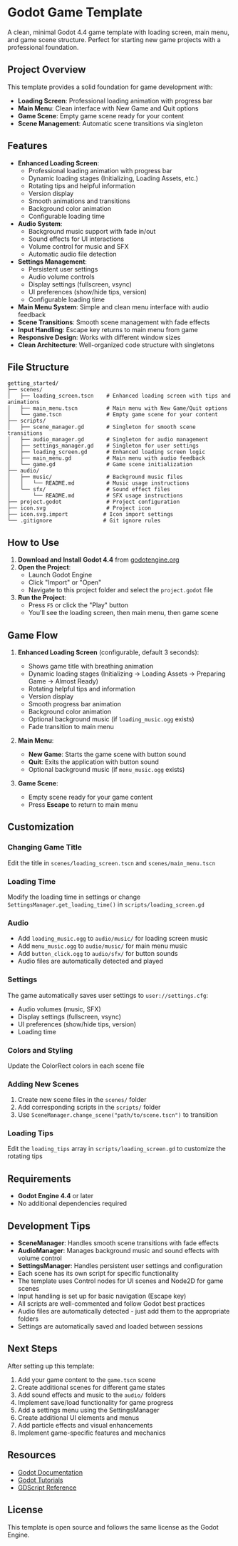 # Godot Game Template

A clean, minimal Godot 4.4 game template with loading screen, main menu, and game scene structure. Perfect for starting new game projects with a professional foundation.

## Project Overview

This template provides a solid foundation for game development with:

- **Loading Screen**: Professional loading animation with progress bar
- **Main Menu**: Clean interface with New Game and Quit options
- **Game Scene**: Empty game scene ready for your content
- **Scene Management**: Automatic scene transitions via singleton

## Features

- **Enhanced Loading Screen**:
  - Professional loading animation with progress bar
  - Dynamic loading stages (Initializing, Loading Assets, etc.)
  - Rotating tips and helpful information
  - Version display
  - Smooth animations and transitions
  - Background color animation
  - Configurable loading time
- **Audio System**:
  - Background music support with fade in/out
  - Sound effects for UI interactions
  - Volume control for music and SFX
  - Automatic audio file detection
- **Settings Management**:
  - Persistent user settings
  - Audio volume controls
  - Display settings (fullscreen, vsync)
  - UI preferences (show/hide tips, version)
  - Configurable loading time
- **Main Menu System**: Simple and clean menu interface with audio feedback
- **Scene Transitions**: Smooth scene management with fade effects
- **Input Handling**: Escape key returns to main menu from game
- **Responsive Design**: Works with different window sizes
- **Clean Architecture**: Well-organized code structure with singletons

## File Structure

```
getting_started/
├── scenes/
│   ├── loading_screen.tscn    # Enhanced loading screen with tips and animations
│   ├── main_menu.tscn         # Main menu with New Game/Quit options
│   └── game.tscn              # Empty game scene for your content
├── scripts/
│   ├── scene_manager.gd       # Singleton for smooth scene transitions
│   ├── audio_manager.gd       # Singleton for audio management
│   ├── settings_manager.gd    # Singleton for user settings
│   ├── loading_screen.gd      # Enhanced loading screen logic
│   ├── main_menu.gd           # Main menu with audio feedback
│   └── game.gd                # Game scene initialization
├── audio/
│   ├── music/                 # Background music files
│   │   └── README.md          # Music usage instructions
│   └── sfx/                   # Sound effect files
│       └── README.md          # SFX usage instructions
├── project.godot              # Project configuration
├── icon.svg                   # Project icon
├── icon.svg.import           # Icon import settings
└── .gitignore                # Git ignore rules
```

## How to Use

1. **Download and Install Godot 4.4** from [godotengine.org](https://godotengine.org/download)
2. **Open the Project**:
   - Launch Godot Engine
   - Click "Import" or "Open"
   - Navigate to this project folder and select the `project.godot` file
3. **Run the Project**:
   - Press `F5` or click the "Play" button
   - You'll see the loading screen, then main menu, then game scene

## Game Flow

1. **Enhanced Loading Screen** (configurable, default 3 seconds):

   - Shows game title with breathing animation
   - Dynamic loading stages (Initializing → Loading Assets → Preparing Game → Almost Ready)
   - Rotating helpful tips and information
   - Version display
   - Smooth progress bar animation
   - Background color animation
   - Optional background music (if `loading_music.ogg` exists)
   - Fade transition to main menu

2. **Main Menu**:

   - **New Game**: Starts the game scene with button sound
   - **Quit**: Exits the application with button sound
   - Optional background music (if `menu_music.ogg` exists)

3. **Game Scene**:
   - Empty scene ready for your game content
   - Press **Escape** to return to main menu

## Customization

### Changing Game Title

Edit the title in `scenes/loading_screen.tscn` and `scenes/main_menu.tscn`

### Loading Time

Modify the loading time in settings or change `SettingsManager.get_loading_time()` in `scripts/loading_screen.gd`

### Audio

- Add `loading_music.ogg` to `audio/music/` for loading screen music
- Add `menu_music.ogg` to `audio/music/` for main menu music
- Add `button_click.ogg` to `audio/sfx/` for button sounds
- Audio files are automatically detected and played

### Settings

The game automatically saves user settings to `user://settings.cfg`:

- Audio volumes (music, SFX)
- Display settings (fullscreen, vsync)
- UI preferences (show/hide tips, version)
- Loading time

### Colors and Styling

Update the ColorRect colors in each scene file

### Adding New Scenes

1. Create new scene files in the `scenes/` folder
2. Add corresponding scripts in the `scripts/` folder
3. Use `SceneManager.change_scene("path/to/scene.tscn")` to transition

### Loading Tips

Edit the `loading_tips` array in `scripts/loading_screen.gd` to customize the rotating tips

## Requirements

- **Godot Engine 4.4** or later
- No additional dependencies required

## Development Tips

- **SceneManager**: Handles smooth scene transitions with fade effects
- **AudioManager**: Manages background music and sound effects with volume control
- **SettingsManager**: Handles persistent user settings and configuration
- Each scene has its own script for specific functionality
- The template uses Control nodes for UI scenes and Node2D for game scenes
- Input handling is set up for basic navigation (Escape key)
- All scripts are well-commented and follow Godot best practices
- Audio files are automatically detected - just add them to the appropriate folders
- Settings are automatically saved and loaded between sessions

## Next Steps

After setting up this template:

1. Add your game content to the `game.tscn` scene
2. Create additional scenes for different game states
3. Add sound effects and music to the `audio/` folders
4. Implement save/load functionality for game progress
5. Add a settings menu using the SettingsManager
6. Create additional UI elements and menus
7. Add particle effects and visual enhancements
8. Implement game-specific features and mechanics

## Resources

- [Godot Documentation](https://docs.godotengine.org/)
- [Godot Tutorials](https://docs.godotengine.org/en/stable/tutorials/)
- [GDScript Reference](https://docs.godotengine.org/en/stable/tutorials/scripting/gdscript/)

## License

This template is open source and follows the same license as the Godot Engine.
